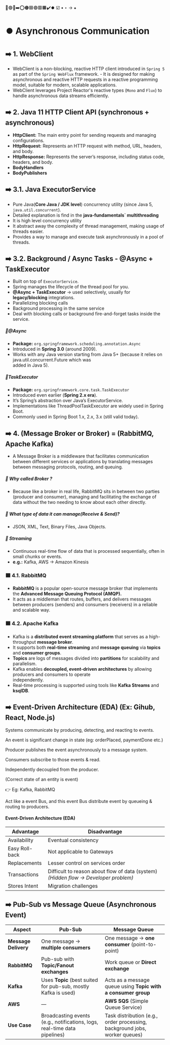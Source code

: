 🔵🟢🔴➡️⭕🟠🟦🟣🟥🟧✔️⏺️ ☑️ • ‣ → ⁕

# ⏺️ Asynchronous Communication

## ➡️ 1. WebClient

- WebClient is a non-blocking, reactive HTTP client introduced in `Spring 5` as part of the `Spring WebFlux` framework. - It is designed for making asynchronous and reactive HTTP requests in a reactive programming model, suitable for modern, scalable applications.
- WebClient leverages Project Reactor's reactive types (`Mono` and `Flux`) to handle asynchronous data streams efficiently.

## ➡️ 2. Java 11 HTTP Client API (synchronous + asynchronous)

- **HttpClient:** The main entry point for sending requests and managing configurations.
- **HttpRequest:** Represents an HTTP request with method, URL, headers, and body.
- **HttpResponse:** Represents the server’s response, including status code, headers, and body.
- **BodyHandlers**
- **BodyPublishers**

## ➡️ 3.1. Java ExecutorService

- Pure Java(**Core Java / JDK level**) concurrency utility (since Java 5, `java.util.concurrent`).
- Detailed explanation is find in the **java-fundamentals` multithreading**
- It is high level concurrency utility
- It abstract away the complexity of thread management, making usage of threads easier.
- Provides a way to manage and execute task asynchronously in a pool of threads.

## ➡️ 3.2. Background / Async Tasks - @Async + TaskExecutor

- Built on top of `ExecutorService`.
- Spring manages the lifecycle of the thread pool for you.
- **@Async + TaskExecutor** → used selectively, usually for **legacy/blocking** integrations.
- Parallelizing blocking calls
- Background processing in the same service
- Deal with blocking calls or background fire-and-forget tasks inside the service.

##### 🔵@Async

- **Package:** `org.springframework.scheduling.annotation.Async`
- Introduced in **Spring 3.0** (around 2009).
- Works with any Java version starting from Java 5+ (because it relies on java.util.concurrent.Future which was  
  added in Java 5).

##### 🔵TaskExecutor

- **Package:** `org.springframework.core.task.TaskExecutor`
- Introduced even earlier (**Spring 2.x era**).
- It’s Spring’s abstraction over Java’s ExecutorService.
- Implementations like ThreadPoolTaskExecutor are widely used in Spring Boot.
- Commonly used in Spring Boot 1.x, 2.x, 3.x (still valid today).

## ➡️ 4. (Message Broker or Broker) = (RabbitMQ, Apache Kafka)

- A Message Broker is a middleware that facilitates communication between different services or applications by
  translating messages between messaging protocols, routing, and queuing.

##### 🔵 Why called Broker ?

- Because like a broker in real life, RabbitMQ sits in between two parties (producer and consumer),
  managing and facilitating the exchange of data without the two needing to know about each other directly.

##### 🔵 What type of data it can manage(Receive & Send)?

- JSON, XML, Text, Binary Files, Java Objects.

##### 🔵 Streaming

- Continuous real-time flow of data that is processed sequentially, often in small chunks or events.
- **e.g.:** Kafka, AWS → Amazon Kinesis

### 🟦 4.1. RabbitMQ

- **RabbitMQ** is a popular open-source message broker that implements the **Advanced Message Queuing Protocol (AMQP).**
- It acts as a middleman that routes, buffers, and delivers messages between producers (senders) and consumers
  (receivers) in a reliable and scalable way.

### 🟦 4.2. Apache Kafka

- Kafka is a **distributed event streaming platform** that serves as a high-throughput **message broker**.
- It supports both **real-time streaming** and **message queuing** via **topics** and **consumer groups**.
- **Topics** are logs of messages divided into **partitions** for scalability and parallelism.
- Kafka enables **decoupled, event-driven architectures** by allowing producers and consumers to operate  
  independently.
- Real-time processing is supported using tools like **Kafka Streams** and **ksqlDB**.

## ➡️ Event-Driven Architecture (EDA) (Ex: Gihub, React, Node.js)

Systems communicate by producing, detecting, and reacting to events.

An event is significant change in state (eg: orderPlaced, paymentDone etc.)

Producer publishes the event asynchronously to a message system.

Consumers subscribe to those events & read.

Independently decoupled from the producer.

(Correct state of an entity is event)

👉 Eg: Kafka, RabbitMQ

Act like a event Bus, and this event Bus distribute event by queueing & routing to producers.

#### Event-Driven Architecture (EDA)

| **Advantage**  | **Disadvantage**                                                                    |
| -------------- | ----------------------------------------------------------------------------------- |
| Availability   | Eventual consistency                                                                |
| Easy Roll-back | Not applicable to Gateways                                                          |
| Replacements   | Lesser control on services order                                                    |
| Transactions   | Difficult to reason about flow of data (system) _(Hidden flow → Developer problem)_ |
| Stores Intent  | Migration challenges                                                                |

## ➡️ Pub-Sub vs Message Queue (Asynchronous Event)

| **Aspect**           | **Pub-Sub**                                                               | **Message Queue**                                                          |
| -------------------- | ------------------------------------------------------------------------- | -------------------------------------------------------------------------- |
| **Message Delivery** | One message → **multiple consumers**                                      | One message → **one consumer** (point-to-point)                            |
| **RabbitMQ**         | Pub-sub with **Topic/Fanout exchanges**                                   | Work queue or **Direct exchange**                                          |
| **Kafka**            | Uses **Topic** (best suited for pub-sub, mostly Kafka is used)            | Acts as a message queue using **Topic with a consumer group**              |
| **AWS**              | —                                                                         | **AWS SQS** (Simple Queue Service)                                         |
| **Use Case**         | Broadcasting events (e.g., notifications, logs, real-time data pipelines) | Task distribution (e.g., order processing, background jobs, worker queues) |
